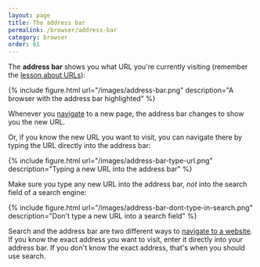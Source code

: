 ```yaml
---
layout: page
title: The address bar
permalink: /browser/address-bar
category: browser
order: 61
---
```


The **address bar** shows you what URL you're currently visiting (remember the [lesson about URLs](/how-the-internet-works/urls)):

{% include figure.html url="/images/address-bar.png" description="A browser with the address bar highlighted" %}

Whenever you [navigate](/navigation) to a new page, the address bar changes to show you the new URL.

Or, if you know the new URL you want to visit, you can navigate there by typing the URL directly into the address bar:

{% include figure.html url="/images/address-bar-type-url.png" description="Typing a new URL into the address bar" %}

Make sure you type any new URL into the address bar, *not* into the search field of a search engine:

{% include figure.html url="/images/address-bar-dont-type-in-search.png" description="Don't type a new URL into a search field" %}

Search and the address bar are two different ways to [navigate to a website](/navigation). If you know the exact address you want to visit, enter it directly into your address bar. If you don't know the exact address, that's when you should use search.